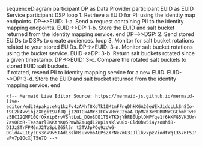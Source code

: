   sequenceDiagram
    participant DP as Data Provider
    participant EUID as EUID Service
    participant DSP
    loop 1. Retrieve a EUID for PII using the identity map endpoints.
    DP->>EUID: 1-a. Send a request containing PII to the identity mapping endpoints.
    EUID->>DP: 1-b. Store the EUID and salt bucket returned from the identity mapping service.
    end
    DP-->>DSP: 2. Send stored EUIDs to DSPs to create audiences.
    loop 3. Monitor for salt bucket rotations related to your stored EUIDs.
       DP->>EUID: 3-a. Monitor salt bucket rotations using the bucket service.
       EUID->>DP: 3-b. Return salt buckets rotated since a given timestamp.
       DP->>EUID: 3-c. Compare the rotated salt buckets to stored EUID salt buckets.<br>If rotated, resend PII to identity mapping service for a new EUID.
       EUID->>DP: 3-d. Store the EUID and salt bucket returned from the identity mapping service.
    end

    <!-- Mermaid Live Editor Source: https://mermaid-js.github.io/mermaid-live-editor/edit#pako:eNq1kzFv4zAMhf8KoTk10MtmFFnqDhkKGA26eWEkJidcLLkSnSIo-t9L2k4vvibjZXFgit97fJQ_jI2OTGkAMr31FCxVHvcJ2yaA_DpM7K3vMDBUNWCGChmhTvHoHaWfh55e15UeG54bSkdv6QpqU48vDzF2cF_AC3HydCTAsXMXE9TrNfTZhz3wbwKRC-z5BC12QMF10QfOxYip6rvVShtLuL_DQoSDE1TSkTKDjYHRB0UplOMPYqe1f6kKFG5VK3UrVI6JhtZxStHIeGDY9vYPsahxnwI52KXYXlfIYyATX_S-7avORoR-TeazarlBKKthKQ5PmwhZYuqd12Wp1YsklwU8x-Cld0hw5i4yso8hi8-DIJzSTrFPM6nJ2TzSpUZ65l5n_t3TVJpPOg9zqWG-DGld4vLIEysCs3oV9v5IAdi3skRsuxvmbAGPsZXrNe7mG3JJllkvxpzViodtWq13576F5JN1A9NNubXDIWCEQO8D8sag7j_dGrMwLaUWvZNv90MLjZHelhpTyl_xJpE1pgmfcrLvnEz25HR_ptzhIdPCYM9xcwrWlJx6Oh-aPv7p1OcXjT5e7Q -->
